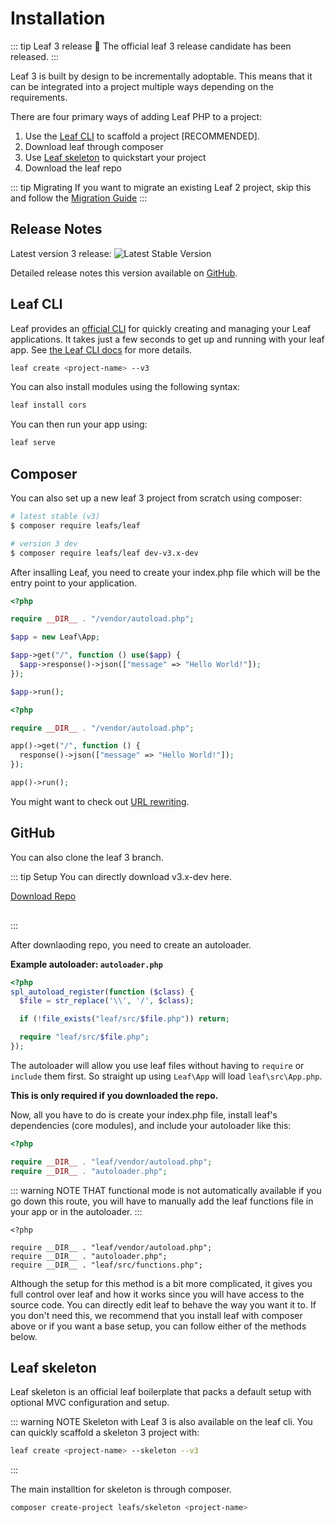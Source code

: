 <!-- markdownlint-disable no-inline-html -->

# Installation

<script setup>
import VideoDocs from '/@theme/components/VideoDocs.vue'
</script>

::: tip Leaf 3 release 🎊
The official leaf 3 release candidate has been released.
:::

Leaf 3 is built by design to be incrementally adoptable. This means that it can be integrated into a project multiple ways depending on the requirements.

There are four primary ways of adding Leaf PHP to a project:

1. Use the [Leaf CLI](https://cli.leafphp.dev/) to scaffold a project [RECOMMENDED].
2. Download leaf through composer
3. Use [Leaf skeleton](https://leafphp.netlify.app/#/skeleton/v/2.0/) to quickstart your project
4. Download the leaf repo

::: tip Migrating
If you want to migrate an existing Leaf 2 project, skip this and follow the [Migration Guide](/docs/migration/introduction.html)
:::

## Release Notes

Latest version 3 release: ![Latest Stable Version](https://poser.pugx.org/leafs/leaf/v/stable)

Detailed release notes this version available on [GitHub](https://github.com/leafsphp/leaf/releases/tag/v3.0).

## Leaf CLI

<VideoDocs
  subject="Watch the leaf 3 installation walkthrough"
  description="You can take a look at our leaf cli setup walkthrough on youtube."
  link="https://www.youtube.com/embed/PuOk5xqTIsA"
/>

Leaf provides an [official CLI](https://github.com/leafsphp/cli) for quickly creating and managing your Leaf applications. It takes just a few seconds to get up and running with your leaf app. See [the Leaf CLI docs](https://cli.leafphp.dev) for more details.

```sh
leaf create <project-name> --v3
```

You can also install modules using the following syntax:

```sh
leaf install cors
```

You can then run your app using:

```sh
leaf serve
```

## Composer

<!-- <VideoDocs
  subject="Watch the composer setup on youtube"
  description="Learn how to set up a leaf app with composer."
  link="https://www.youtube.com/watch?v=t-pNURSTOKw"
/> -->

You can also set up a new leaf 3 project from scratch using composer:

```sh
# latest stable (v3)
$ composer require leafs/leaf

# version 3 dev
$ composer require leafs/leaf dev-v3.x-dev
```

After insalling Leaf, you need to create your index.php file which will be the entry point to your application.

<div class="class-mode">

```php
<?php

require __DIR__ . "/vendor/autoload.php";

$app = new Leaf\App;

$app->get("/", function () use($app) {
  $app->response()->json(["message" => "Hello World!"]);
});

$app->run();
```

</div>

<div class="functional-mode">

```php
<?php

require __DIR__ . "/vendor/autoload.php";

app()->get("/", function () {
  response()->json(["message" => "Hello World!"]);
});

app()->run();
```

</div>

You might want to check out [URL rewriting](/docs/introduction/url-rewriting.html).

## GitHub

<!-- <VideoDocs
  subject="Watch the github setup on youtube"
  description="Learn how to set up a leaf app from the leaf codebase."
  link="https://www.youtube.com/watch?v=t-pNURSTOKw"
/> -->

You can also clone the leaf 3 branch.

::: tip Setup
You can directly download v3.x-dev here.

<div style="margin-bottom: 30px;">
  <a href="https://github.com/leafsphp/leaf/releases/latest">Download Repo</a>
</div>
:::

After downlaoding repo, you need to create an autoloader.

**Example autoloader: `autoloader.php`**

```php
<?php
spl_autoload_register(function ($class) {
  $file = str_replace('\\', '/', $class);

  if (!file_exists("leaf/src/$file.php")) return;

  require "leaf/src/$file.php";
});
```

The autoloader will allow you use leaf files without having to `require` or `include` them first. So straight up using `Leaf\App` will load `leaf\src\App.php`.

**This is only required if you downloaded the repo.**

Now, all you have to do is create your index.php file, install leaf's dependencies (core modules), and include your autoloader like this:

```php
<?php

require __DIR__ . "leaf/vendor/autoload.php";
require __DIR__ . "autoloader.php";
```

::: warning NOTE THAT
functional mode is not automatically available if you go down this route, you will have to manually add the leaf functions file in your app or in the autoloader.
:::

```php{5}
<?php

require __DIR__ . "leaf/vendor/autoload.php";
require __DIR__ . "autoloader.php";
require __DIR__ . "leaf/src/functions.php";
```

Although the setup for this method is a bit more complicated, it gives you full control over leaf and how it works since you will have access to the source code. You can directly edit leaf to behave the way you want it to. If you don't need this, we recommend that you install leaf with composer above or if you want a base setup, you can follow either of the methods below.

## Leaf skeleton

Leaf skeleton is an official leaf boilerplate that packs a default setup with optional MVC configuration and setup.

::: warning NOTE
Skeleton with Leaf 3 is also available on the leaf cli. You can quickly scaffold a skeleton 3 project with:

```sh
leaf create <project-name> --skeleton --v3
```

:::

The main installtion for skeleton is through composer.

```sh
composer create-project leafs/skeleton <project-name>
```
